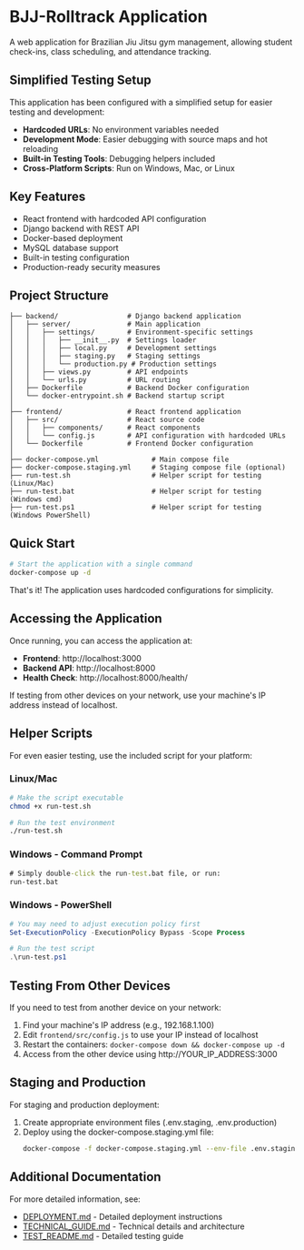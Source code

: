 # BJJ-Rolltrack Application

A web application for Brazilian Jiu Jitsu gym management, allowing student check-ins, class scheduling, and attendance tracking.

## Simplified Testing Setup

This application has been configured with a simplified setup for easier testing and development:

- **Hardcoded URLs**: No environment variables needed
- **Development Mode**: Easier debugging with source maps and hot reloading
- **Built-in Testing Tools**: Debugging helpers included
- **Cross-Platform Scripts**: Run on Windows, Mac, or Linux

## Key Features

- React frontend with hardcoded API configuration
- Django backend with REST API
- Docker-based deployment
- MySQL database support
- Built-in testing configuration
- Production-ready security measures

## Project Structure

```
├── backend/                 # Django backend application
│   ├── server/              # Main application
│   │   ├── settings/        # Environment-specific settings
│   │   │   ├── __init__.py  # Settings loader
│   │   │   ├── local.py     # Development settings
│   │   │   ├── staging.py   # Staging settings
│   │   │   └── production.py # Production settings
│   │   ├── views.py         # API endpoints
│   │   └── urls.py          # URL routing
│   ├── Dockerfile           # Backend Docker configuration
│   └── docker-entrypoint.sh # Backend startup script
│
├── frontend/                # React frontend application
│   ├── src/                 # React source code
│   │   ├── components/      # React components
│   │   └── config.js        # API configuration with hardcoded URLs
│   └── Dockerfile           # Frontend Docker configuration
│
├── docker-compose.yml             # Main compose file
├── docker-compose.staging.yml     # Staging compose file (optional)
├── run-test.sh                    # Helper script for testing (Linux/Mac)
├── run-test.bat                   # Helper script for testing (Windows cmd)
├── run-test.ps1                   # Helper script for testing (Windows PowerShell)
```

## Quick Start

```bash
# Start the application with a single command
docker-compose up -d
```

That's it! The application uses hardcoded configurations for simplicity.

## Accessing the Application

Once running, you can access the application at:

- **Frontend**: http://localhost:3000
- **Backend API**: http://localhost:8000
- **Health Check**: http://localhost:8000/health/

If testing from other devices on your network, use your machine's IP address instead of localhost.

## Helper Scripts

For even easier testing, use the included script for your platform:

### Linux/Mac
```bash
# Make the script executable
chmod +x run-test.sh

# Run the test environment
./run-test.sh
```

### Windows - Command Prompt
```cmd
# Simply double-click the run-test.bat file, or run:
run-test.bat
```

### Windows - PowerShell
```powershell
# You may need to adjust execution policy first
Set-ExecutionPolicy -ExecutionPolicy Bypass -Scope Process

# Run the test script
.\run-test.ps1
```

## Testing From Other Devices

If you need to test from another device on your network:

1. Find your machine's IP address (e.g., 192.168.1.100)
2. Edit `frontend/src/config.js` to use your IP instead of localhost
3. Restart the containers: `docker-compose down && docker-compose up -d`
4. Access from the other device using http://YOUR_IP_ADDRESS:3000

## Staging and Production

For staging and production deployment:

1. Create appropriate environment files (.env.staging, .env.production)
2. Deploy using the docker-compose.staging.yml file:
   ```bash
   docker-compose -f docker-compose.staging.yml --env-file .env.staging up -d
   ```

## Additional Documentation

For more detailed information, see:

- [DEPLOYMENT.md](DEPLOYMENT.md) - Detailed deployment instructions
- [TECHNICAL_GUIDE.md](TECHNICAL_GUIDE.md) - Technical details and architecture
- [TEST_README.md](TEST_README.md) - Detailed testing guide